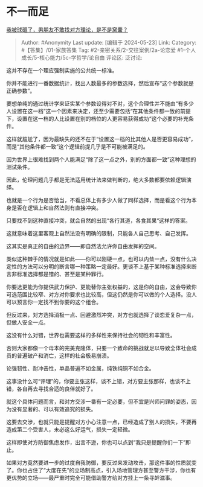 # 不一而足
[我被球砸了，男朋友不敢找对方理论，是不是窝囊？](https://www.zhihu.com/question/654214301/answer/3506978108)

> Author: #Anonymity
> Last update: [编辑于 2024-05-23]
> Link:
> Category: #【答集】/01-家族答集
> Tag: #2-亲密关系/2-交往案例/2a-论恋爱 #1-个人成长/5-核心能力/5c-学哲学/论自由
> 评论区:
> 泛讨论:

这并不存在一个理应强制实施的公共统一标准。

你并不能进行一番数据统计，找出人数最多的参数选择，然后宣布“这个参数就是正确参数”。

要想单纯的通过统计学来证实某个参数设得对不对，这个合理性并不能由“有多少人设置在这一档”这一个因素来决定，还至少需要包括“在其他条件都一致的前提下，设置在这一档的人比设置在别的档位的人更容易获得成功“这个必要的补充条件。

这样就尴尬了，因为最缺失的还不在于“设置这一档的比其他人是否更容易成功”，而是“其他条件都一致”这个逻辑前提几乎是不可能被满足的。

因为世界上很难找到两个人能满足“除了这一点之外，别的方面都一致”这种理想的测试条件。

因此，伦理问题几乎都是无法适用统计法来做判断的，绝大多数都要依赖逻辑演绎。

也就是一个行为是否恰当，不看总体上有多少人做了同样选择，而是看这个行为本身是否在逻辑上和自然法则有直接冲突。

只要找不到这种直接冲突，就会自然的出现“各行其道，各食其果“这样的答案。

这就意味着这里客观上自然法没有明确的限制，只能各人自己思考、自己发挥。

这其实是真正的自由的边界——即自然法允许你自由发挥的空间。

类似这种棘手的情况就是如此——你可以刚硬一点，也可以内敛一点，没有什么决定性的方法可以分明的断言哪一种策略一定最好。更谈不上基于某种标准选择来断言非标准选择都是错的、甚至是某种罪行。

你要选更能为你提供武力保护、更能替你主张权益的，这是你的自由，这会导致你可选范围比较窄、对方对你要求也比较高，但这仍然是你可以做的个人选择。没人可以预言你一定找不到你要的这个组合。

但反过来，对方选择消极一点、回避激烈冲突，对方也就选择了谈恋爱复杂一点，但做人安全一点。

这没有什么对错，世界也需要这样的多样性来保持社会的韧性和丰富性。

否则大家都像一个母本的完美克隆体，只要一个致命的挑战就足以导致全体社会成员的普遍破产和消亡，这样的社会极易崩溃。

论强韧性、耐冲击性，单晶普遍不如金属，纯铁纯铜不如合金。

这事没什么可“评理”的，你要主张这样，谈不上错，对方要主张那样，也谈不上错，各自再去寻找合适的良伴就好了。

就这个具体问题而言，和对方交涉一番有一定必要，但不宜是兴师问罪的姿态，因为没有显著的、可以有效追究的损失。

这要去交涉，也就只能是提醒对方小心注意一点，已经造成了别人的损失，不要再造成第二个受害人，未必这么好运气，损失一定轻微。

这样即使对方防御焦虑发作，出言不逊，你也可以点到“我只是提醒你们一下”即止。

如果对方竟然要进一步的过度自我防御，要反过来发动攻击，那这件事的性质就变了。你也占住了“大度在先”的立场制高点，引入场地管理方甚至警方干涉，你也有更优势的立场——最严重时完全可能借助警方给对方挂上一条寻衅滋事。
